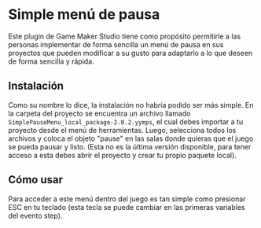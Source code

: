 # Simple menú de pausa

Este plugin de Game Maker Studio tiene como propósito permitirle a las personas implementar de forma sencilla un menú de pausa en sus proyectos que pueden modificar a su gusto para adaptarlo a lo que deseen de forma sencilla y rápida.

## Instalación

Como su nombre lo dice, la instalación no habría podido ser más simple. En la carpeta del proyecto se encuentra un archivo llamado ```SimplePauseMenu_local_package-2.0.2.yymps```, el cual debes importar a tu proyecto desde el menú de herramientas. Luego, selecciona todos los archivos y coloca el objeto "pause" en las salas donde quieras que el juego se pueda pausar y listo. (Esta no es la última versión disponible, para tener acceso a esta debes abrir el proyecto y crear tu propio paquete local).

## Cómo usar

Para acceder a este menú dentro del juego es tan simple como presionar ESC en tu teclado (esta tecla se puede cambiar en las primeras variables del evento step).
